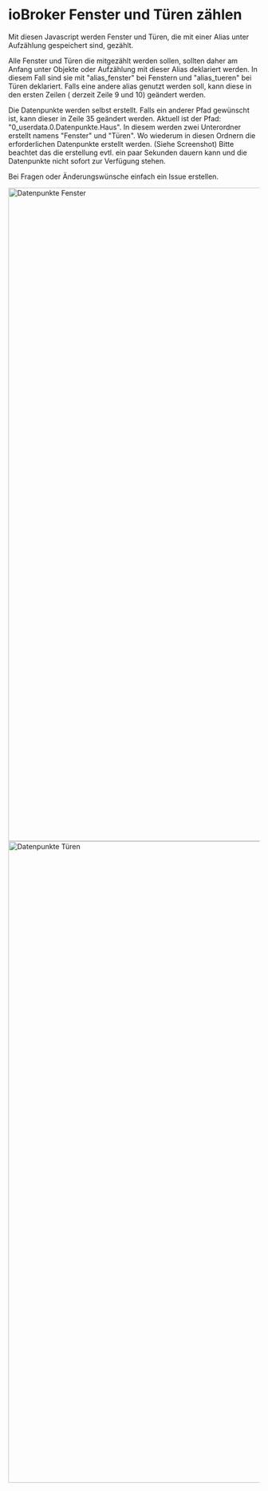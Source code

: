 # ioBroker Fenster und Türen zählen
Mit diesen Javascript werden Fenster und Türen, die mit einer Alias unter Aufzählung gespeichert sind, gezählt.

Alle Fenster und Türen die mitgezählt werden sollen, sollten daher am Anfang unter Objekte oder Aufzählung mit dieser Alias deklariert werden. In diesem Fall sind sie mit "alias_fenster" bei Fenstern und "alias_tueren" bei Türen deklariert. Falls eine andere alias genutzt werden soll, kann diese in den ersten Zeilen ( derzeit Zeile 9 und 10) geändert werden.

Die Datenpunkte werden selbst erstellt. Falls ein anderer Pfad gewünscht ist, kann dieser in Zeile 35 geändert werden. Aktuell ist der Pfad: "0_userdata.0.Datenpunkte.Haus". In diesem werden zwei Unterordner erstellt namens "Fenster" und "Türen". Wo wiederum in diesen Ordnern die erforderlichen Datenpunkte erstellt werden. (Siehe Screenshot) Bitte beachtet das die erstellung evtl. ein paar Sekunden dauern kann und die Datenpunkte nicht sofort zur Verfügung stehen.

Bei Fragen oder Änderungswünsche einfach ein Issue erstellen.

<img width="1310" alt="Datenpunkte Fenster" src="https://user-images.githubusercontent.com/66088020/149665625-6037c539-03a2-4154-b48c-a8238d9df5a9.png">

<img width="1286" alt="Datenpunkte Türen" src="https://user-images.githubusercontent.com/66088020/149665631-e8817a7d-4fd1-455b-82b7-852732f698af.png">
